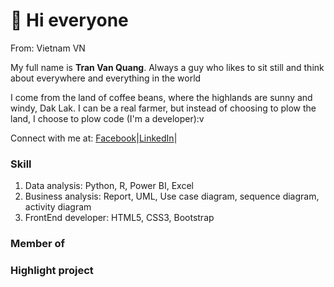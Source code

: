 <h1>👋 Hi everyone</h1>

From: Vietnam VN

My full name is <strong>Tran Van Quang</strong>.
Always a guy who likes to sit still and think about everywhere and everything in the world

I come from the land of coffee beans, where the highlands are sunny and windy, Dak Lak.
I can be a real farmer, but instead of choosing to plow the land, I choose to plow code (I'm a developer):v

Connect with me at: <a href="https://www.facebook.com/100012024392867">Facebook</a>|<a href="https://www.linkedin.com/in/tr%E1%BA%A7n-v%C4%83n-quang-44237b239/">LinkedIn</a>|<a href=""></a>

<h3>Skill</h3>
<ol>
  <li>Data analysis: Python, R, Power BI, Excel</li>
  <li>Business analysis: Report, UML, Use case diagram, sequence diagram, activity diagram</li>
  <li>FrontEnd developer: HTML5, CSS3, Bootstrap</li>
</ol>
<h3>Member of</h3>
<h3>Highlight project</h3>
